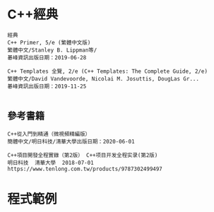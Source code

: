 # C++經典
```
經典
C++ Primer, 5/e (繁體中文版)
繁體中文/Stanley B. Lippman等/
碁峰資訊出版日期：2019-06-28
```
```
C++ Templates 全覽, 2/e (C++ Templates: The Complete Guide, 2/e)
繁體中文/David Vandevoorde, Nicolai M. Josuttis, DougLas Gr...
碁峰資訊出版日期：2019-11-25
```
```

```
## 參考書籍
```
C++從入門到精通（微視頻精編版）
簡體中文/明日科技/清華大學出版日期：2020-06-01
```
```
C++項目開發全程實錄（第2版） C++项目开发全程实录(第2版)
明日科技  清華大學  2018-07-01
https://www.tenlong.com.tw/products/9787302499497
```
# 程式範例
```

```
